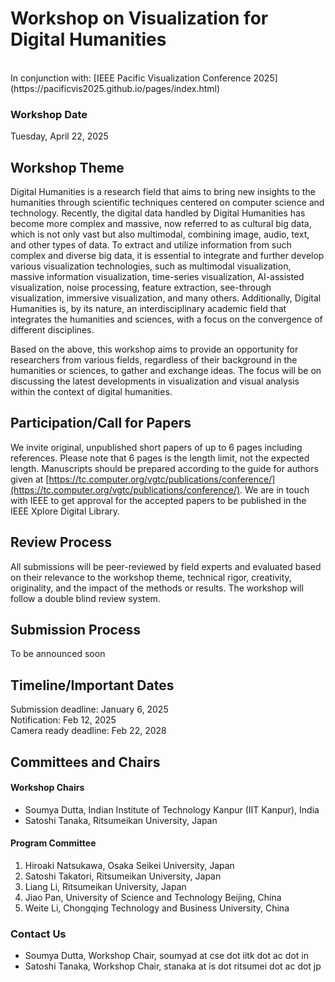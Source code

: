 # Workshop on Visualization for Digital Humanities

<p style="text-align: left;" markdown="1">
<br>
In conjunction with:  
[IEEE Pacific Visualization Conference 2025](https://pacificvis2025.github.io/pages/index.html) <br>
<!-- <br>
Tuesday, 22 April 2025 <br> -->
</p>

### Workshop Date

Tuesday, April 22, 2025

## Workshop Theme

Digital Humanities is a research field that aims to bring new insights to the humanities through scientific techniques centered on computer science and technology. Recently, the digital data handled by Digital Humanities has become more complex and massive, now referred to as cultural big data, which is not only vast but also multimodal, combining image, audio, text, and other types of data.
To extract and utilize information from such complex and diverse big data, it is essential to integrate and further develop various visualization technologies, such as multimodal visualization, massive information visualization, time-series visualization, AI-assisted visualization, noise processing, feature extraction, see-through visualization, immersive visualization, and many others. Additionally, Digital Humanities is, by its nature, an interdisciplinary academic field that integrates the humanities and sciences, with a focus on the convergence of different disciplines.

Based on the above, this workshop aims to provide an opportunity for researchers from various fields, regardless of their background in the humanities or sciences, to gather and exchange ideas. The focus will be on discussing the latest developments in visualization and visual analysis within the context of digital humanities.

## Participation/Call for Papers

We invite original, unpublished short papers of up to 6 pages including references. Please note that 6 pages is the length limit, not the expected length. Manuscripts should be prepared according to the guide for authors given at [https://tc.computer.org/vgtc/publications/conference/](https://tc.computer.org/vgtc/publications/conference/). We are in touch with IEEE to get approval for the accepted papers to be published in the IEEE Xplore Digital Library.

## Review Process

All submissions will be peer-reviewed by field experts and evaluated based on their relevance to the workshop theme, technical rigor, creativity, originality, and the impact of the methods or results. The workshop will follow a double blind review system.

## Submission Process

To be announced soon

<!-- ## Publication

To be announced soon -->

## Timeline/Important Dates

Submission deadline: January 6, 2025<br>
Notification: Feb 12, 2025<br>
Camera ready deadline: Feb 22, 2028<br>

## Committees and Chairs

#### Workshop Chairs

<!--<div class="column">
    <div class="card">
      <center><img src="/images/sdutta.png" alt="sdutta" style="width:10%"></center>
    </div>
    <div class="card">
      <center><img src="/images/tanaka.png" alt="tanaka" style="width:10%"></center>
    </div>
</div>-->

<!-- <p align="center">
  <img src="/images/sdutta.png" alt="sdutta" width="20%" style="display: inline-block;">
  <img src="/images/tanaka.png" alt="tanaka" width="20%" style="display: inline-block;">
</p> -->

<!--
![](images/sdutta.png) ![](images/tanaka.png)-->

- Soumya Dutta, Indian Institute of Technology Kanpur (IIT Kanpur), India
- Satoshi Tanaka, Ritsumeikan University, Japan

#### Program Committee

1. Hiroaki Natsukawa, Osaka Seikei University, Japan
2. Satoshi Takatori, Ritsumeikan University, Japan
3. Liang Li, Ritsumeikan University, Japan
4. Jiao Pan, University of Science and Technology Beijing, China
5. Weite Li, Chongqing Technology and Business University, China

### Contact Us

- Soumya Dutta, Workshop Chair, soumyad at cse dot iitk dot ac dot in
- Satoshi Tanaka, Workshop Chair, stanaka at is dot ritsumei dot ac dot jp
